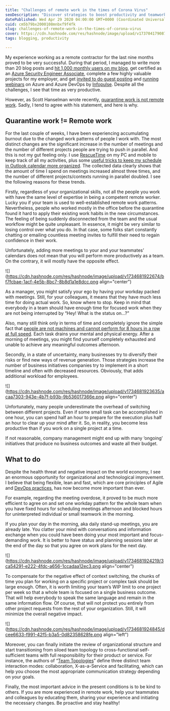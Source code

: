 ```yaml
---
title: "Challenges of remote work in the times of Corona Virus"
seoDescription: "Discover strategies to boost productivity and teamwork despite increased meetings and project demands"
datePublished: Wed Apr 29 2020 04:00:00 GMT+0000 (Coordinated Universal Time)
cuid: cm5b79bx2000108mnbxf9f4fk
slug: challenges-of-remote-work-in-the-times-of-corona-virus
cover: https://cdn.hashnode.com/res/hashnode/image/upload/v1737041790872/36065b02-1d71-4b24-8b56-b1f36f914ae4.png
tags: blogging, productivity

---
```


My experience working as a remote contractor for the last nine months proved to be very successful. During that period, I managed to write more than 20 blog posts and [hit 1,000 monthly users on my blog](https://www.linkedin.com/posts/andrewmatveychuk_on-the-double-from-500-to-1000-monthly-users-activity-6644137296188723200-uKOU/), get certified as an [Azure Security Engineer Associate](https://www.youracclaim.com/badges/36af570a-5e96-4dbf-83d0-5092f983ddbb/public_url), complete a few highly valuable projects for my employer, and get [invited to do guest posting](https://andrewmatveychuk.com/how-to-optimize-the-cost-of-your-cloud-resources-cross-post) and [running webinars](https://andrewmatveychuk.com/boost-your-confidence-with-azure-devops-webinar) on Azure and Azure DevOps by [Infopulse](https://www.linkedin.com/company/infopulse/). Despite all the challenges, I see that time as very productive.

However, as Scott Hanselman wrote recently, [quarantine work is not remote work](https://www.hanselman.com/blog/QuarantineWorkIsNotRemoteWork.aspx). Sadly, I tend to agree with his statement, and here is why.

## Quarantine work != Remote work

For the last couple of weeks, I have been experiencing accumulating burnout due to the changed work patterns of people I work with. The most distinct changes are the significant increase in the number of meetings and the number of different projects people are trying to push in parallel. And this is not my gut feeling only. I use [RescueTime](https://www.rescuetime.com/) on my PC and mobile to keep track of all my activities, plus some [useful tricks to keep my schedule in Outlook calendar more organized](https://andrewmatveychuk.com/how-to-use-microsoft-outlook-to-stay-productive-part-2). The collected data clearly shows that the amount of time I spend on meetings increased almost three times, and the number of different projects/contexts running in parallel doubled. I see the following reasons for these trends.

Firstly, regardless of your organizational skills, not all the people you work with have the same level of expertise in being a competent remote worker. Lucky you if your team is used to well-established remote work patterns. Nevertheless, people who worked mostly in the office before the quarantine found it hard to apply their existing work habits in the new circumstances. The feeling of being suddenly disconnected from the team and the usual workflow might be quite unpleasant. In essence, it might be very similar to losing control over what you do. In that case, some folks start constantly chatting or emailing countless meeting invites to fulfill their need to regain confidence in their work.

Unfortunately, adding more meetings to your and your teammates’ calendars does not mean that you will perform more productively as a team. On the contrary, it will mostly have the opposite effect.

![](https://cdn.hashnode.com/res/hashnode/image/upload/v1734681922674/bf7fcbae-1acf-4e5b-8bc7-8b8d1a1e8dcc.png align="center")

As a manager, you might satisfy your ego by having your workday packed with meetings. Still, for your colleagues, it means that they have much less time for doing actual work. So, know where to stop. Keep in mind that everybody in a team should have enough time for focused work when they are not being interrupted by “Hey! What is the status on…?”

Also, many still think only in terms of time and completely ignore the simple fact that [people are not machines and cannot perform for 8 hours in a row at full speed](https://andrewmatveychuk.com/my-personal-productivity-tips-part-1). Each task drains your mental and physical energy. After a morning of meetings, you might find yourself completely exhausted and unable to achieve any meaningful outcomes afternoon.

Secondly, in a state of uncertainty, many businesses try to diversify their risks or find new ways of revenue generation. Those strategies increase the number of business initiatives companies try to implement in a short timeline and often with decreased resources. Obviously, that adds additional workload for employees.

![](https://cdn.hashnode.com/res/hashnode/image/upload/v1734681923635/acaa7303-943e-4b7f-b93b-9b536017366e.png align="center")

Unfortunately, many people underestimate the overhead of switching between different projects. Even if some small task can be accomplished in one hour, you can spend half an hour to prepare for the execution plus half an hour to clear up your mind after it. So, in reality, you become less productive than if you work on a single project at a time.

If not reasonable, company management might end up with many ‘ongoing’ initiatives that produce no business outcomes and waste all their budget.

## What to do

Despite the health threat and negative impact on the world economy, I see an enormous opportunity for organizational and technological improvement. I believe that being flexible, lean and fast, which are core principles of Agile and [DevOps practices](https://andrewmatveychuk.com/whats-wrong-with-devops), has now become more important than ever.

For example, regarding the meeting overdose, it proved to be much more efficient to agree on and set one workday pattern for the whole team when you have fixed hours for scheduling meetings afternoon and blocked hours for uninterpreted individual or small teamwork in the morning.

If you plan your day in the morning, aka daily stand-up meetings, you are already late. You clatter your mind with conversations and information exchange when you could have been doing your most important and focus-demanding work. It is better to have status and planning sessions later at the end of the day so that you agree on work plans for the next day.

![](https://cdn.hashnode.com/res/hashnode/image/upload/v1734681924219/3ca54291-e222-4fdc-a656-1ccadaa12ec3.png align="center")

To compensate for the negative effect of context switching, the chunks of time you plan for working on a specific project or complex task should be large enough. Often, it is worth limiting your team’s WIP limit to one project per week so that a whole team is focused on a single business outcome. That will help everybody to speak the same language and remain in the same information flow. Of course, that will not protect you entirely from other project requests from the rest of your organization. Still, it will minimize the overall negative impact.

![](https://cdn.hashnode.com/res/hashnode/image/upload/v1734681924845/dcee6633-f991-42f5-b3a5-0d82358628fe.png align="left")

Moreover, you can finally initiate the review of organizational structure and start transitioning from siloed team topology to cross-functional self-sufficient teams with full responsibility for their product or service. For instance, the authors of “[Team Topologies](https://andrewmatveychuk.com/refer/team-topologies)” define three distinct team interaction modes: collaboration, X-as-a-Service and facilitating, which can help you choose the most appropriate communication strategy depending on your goals.

Finally, the most important advice in the present conditions is to be kind to others. If you are more experienced in remote work, help your teammates and colleagues by educating them, sharing your experience and initiating the necessary changes. Be proactive and stay healthy!
